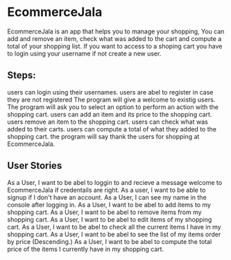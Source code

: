 # EcommerceJala

EcommerceJala is an app that helps you to manage your shopping,
You can add and remove an item, check what was added to the cart 
and compute a total of your shopping list. If you want to access to a shoping cart
you have to login using your username if not create a new user.

## Steps:

users can login using their usernames.
users are abel to register in case they are not registered
The program will give a welcome to existig users.
The program will ask you to select an option to perform an action with the shopping cart.
users can add an item and its price to the shopping cart.
users remove an item to the shopping cart.
users can check what was added to their carts.
users can compute a total of what they added to the shopping cart.
the program will say thank the users for shopping at EcommerceJala.

## User Stories
As a User, I want to be abel to loggin to and recieve a message welcome to EcommerceJala if credentails are right.
As a user, I want to be able to signup if I don't have an account.
As a User, I can see my name in the console after logging in.
As a User, I want to be abel to add items to my shopping cart.
As a User, I want to be abel to remove items from my shopping cart.
As a User, I want to be abel to edit items of my shopping cart. 
As a User, I want to be abel to check all the current items I have in my shopping cart.
As a User, I want to be abel to see the list of my items order by price (Descending.)
As a User, I want to be abel to compute the total price of the items I currently have in my shopping cart.


